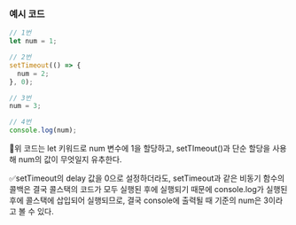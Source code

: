 ### 예시 코드

```js
// 1번
let num = 1;

// 2번
setTimeout(() => {
  num = 2;
}, 0);

// 3번
num = 3;

// 4번
console.log(num);
```

🔖위 코드는 let 키워드로 num 변수에 1을 할당하고, setTImeout()과 단순 할당을 사용해 num의 값이 무엇일지 유추한다.

✅setTimeout의 delay 값을 0으로 설정하더라도, setTimeout과 같은 비동기 함수의 콜백은 결국 콜스택의 코드가 모두 실행된 후에 실행되기 때문에 console.log가 실행된 후에 콜스택에 삽입되어 실행되므로, 결국 console에 출력될 때 기준의 num은 3이라고 볼 수 있다.
